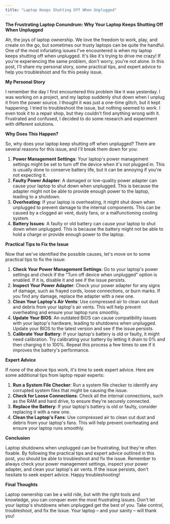 ```yaml
---
title: "Laptop Keeps Shutting Off When Unplugged"
---
```


**The Frustrating Laptop Conundrum: Why Your Laptop Keeps Shutting Off When Unplugged**

 Ah, the joys of laptop ownership. We love the freedom to work, play, and create on the go, but sometimes our trusty laptops can be quite the handful. One of the most infuriating issues I've encountered is when my laptop keeps shutting off when unplugged. It's like it's trying to drive me crazy! If you're experiencing the same problem, don't worry, you're not alone. In this post, I'll share my personal story, some practical tips, and expert advice to help you troubleshoot and fix this pesky issue.

**My Personal Story**

I remember the day I first encountered this problem like it was yesterday. I was working on a project, and my laptop suddenly shut down when I unplug it from the power source. I thought it was just a one-time glitch, but it kept happening. I tried to troubleshoot the issue, but nothing seemed to work. I even took it to a repair shop, but they couldn't find anything wrong with it. Frustrated and confused, I decided to do some research and experiment with different solutions.

**Why Does This Happen?**

So, why does your laptop keep shutting off when unplugged? There are several reasons for this issue, and I'll break them down for you:

1. **Power Management Settings**: Your laptop's power management settings might be set to turn off the device when it's not plugged in. This is usually done to conserve battery life, but it can be annoying if you're not expecting it.
2. **Faulty Power Adapter**: A damaged or low-quality power adapter can cause your laptop to shut down when unplugged. This is because the adapter might not be able to provide enough power to the laptop, leading to a shutdown.
3. **Overheating**: If your laptop is overheating, it might shut down when unplugged to prevent damage to the internal components. This can be caused by a clogged air vent, dusty fans, or a malfunctioning cooling system.
4. **Battery Issues**: A faulty or old battery can cause your laptop to shut down when unplugged. This is because the battery might not be able to hold a charge or provide enough power to the laptop.

**Practical Tips to Fix the Issue**

Now that we've identified the possible causes, let's move on to some practical tips to fix the issue:

1. **Check Your Power Management Settings**: Go to your laptop's power settings and check if the "Turn off device when unplugged" option is enabled. If it is, disable it and see if the issue persists.
2. **Inspect Your Power Adapter**: Check your power adapter for any signs of damage, such as frayed cords, loose connections, or burn marks. If you find any damage, replace the adapter with a new one.
3. **Clean Your Laptop's Air Vents**: Use compressed air to clean out dust and debris from your laptop's air vents. This will help prevent overheating and ensure your laptop runs smoothly.
4. **Update Your BIOS**: An outdated BIOS can cause compatibility issues with your laptop's hardware, leading to shutdowns when unplugged. Update your BIOS to the latest version and see if the issue persists.
5. **Calibrate Your Battery**: If your laptop's battery is old or faulty, it might need calibration. Try calibrating your battery by letting it drain to 0% and then charging it to 100%. Repeat this process a few times to see if it improves the battery's performance.

**Expert Advice**

If none of the above tips work, it's time to seek expert advice. Here are some additional tips from laptop repair experts:

1. **Run a System File Checker**: Run a system file checker to identify any corrupted system files that might be causing the issue.
2. **Check for Loose Connections**: Check all the internal connections, such as the RAM and hard drive, to ensure they're securely connected.
3. **Replace the Battery**: If your laptop's battery is old or faulty, consider replacing it with a new one.
4. **Clean the Laptop's Fans**: Use compressed air to clean out dust and debris from your laptop's fans. This will help prevent overheating and ensure your laptop runs smoothly.

**Conclusion**

Laptop shutdowns when unplugged can be frustrating, but they're often fixable. By following the practical tips and expert advice outlined in this post, you should be able to troubleshoot and fix the issue. Remember to always check your power management settings, inspect your power adapter, and clean your laptop's air vents. If the issue persists, don't hesitate to seek expert advice. Happy troubleshooting!

**Final Thoughts**

Laptop ownership can be a wild ride, but with the right tools and knowledge, you can conquer even the most frustrating issues. Don't let your laptop's shutdowns when unplugged get the best of you. Take control, troubleshoot, and fix the issue. Your laptop – and your sanity – will thank you!